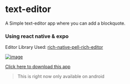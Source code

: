 # text-editor

A Simple text-editor app where you can add a blockquote.

### Using react native & expo
Editor Library Used: [rich-native-pell-rich-editor](https://github.com/wxik/react-native-rich-editor)

[![image](https://www.linkpicture.com/q/Screenshot-109_1.png)](https://www.linkpicture.com/view.php?img=LPic5f7035f3ae8021924237462)

[Click here to download this app](https://drive.google.com/file/d/1Cz1jPg0IVnaVvJQR36l2JFT_QDc24sx1/view)

> This is right now only available on android
